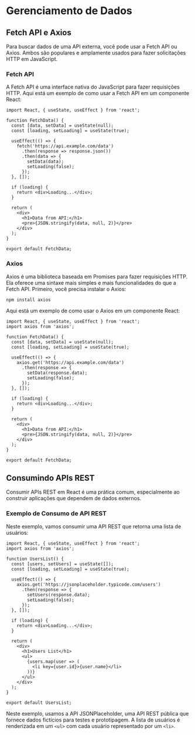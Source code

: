 # Gerenciamento de Dados

## Fetch API e Axios

Para buscar dados de uma API externa, você pode usar a Fetch API ou Axios. Ambos são populares e amplamente usados para fazer solicitações HTTP em JavaScript.

### Fetch API

A Fetch API é uma interface nativa do JavaScript para fazer requisições HTTP. Aqui está um exemplo de como usar a Fetch API em um componente React:

```
import React, { useState, useEffect } from 'react';

function FetchData() {
  const [data, setData] = useState(null);
  const [loading, setLoading] = useState(true);

  useEffect(() => {
    fetch('https://api.example.com/data')
      .then(response => response.json())
      .then(data => {
        setData(data);
        setLoading(false);
      });
  }, []);

  if (loading) {
    return <div>Loading...</div>;
  }

  return (
    <div>
      <h1>Data from API:</h1>
      <pre>{JSON.stringify(data, null, 2)}</pre>
    </div>
  );
}

export default FetchData;
```

### Axios

Axios é uma biblioteca baseada em Promises para fazer requisições HTTP. Ela oferece uma sintaxe mais simples e mais funcionalidades do que a Fetch API. Primeiro, você precisa instalar o Axios:

```
npm install axios
```

Aqui está um exemplo de como usar o Axios em um componente React:

```
import React, { useState, useEffect } from 'react';
import axios from 'axios';

function FetchData() {
  const [data, setData] = useState(null);
  const [loading, setLoading] = useState(true);

  useEffect(() => {
    axios.get('https://api.example.com/data')
      .then(response => {
        setData(response.data);
        setLoading(false);
      });
  }, []);

  if (loading) {
    return <div>Loading...</div>;
  }

  return (
    <div>
      <h1>Data from API:</h1>
      <pre>{JSON.stringify(data, null, 2)}</pre>
    </div>
  );
}

export default FetchData;
```

## Consumindo APIs REST

Consumir APIs REST em React é uma prática comum, especialmente ao construir aplicações que dependem de dados externos.

### Exemplo de Consumo de API REST

Neste exemplo, vamos consumir uma API REST que retorna uma lista de usuários:

```
import React, { useState, useEffect } from 'react';
import axios from 'axios';

function UsersList() {
  const [users, setUsers] = useState([]);
  const [loading, setLoading] = useState(true);

  useEffect(() => {
    axios.get('https://jsonplaceholder.typicode.com/users')
      .then(response => {
        setUsers(response.data);
        setLoading(false);
      });
  }, []);

  if (loading) {
    return <div>Loading...</div>;
  }

  return (
    <div>
      <h1>Users List</h1>
      <ul>
        {users.map(user => (
          <li key={user.id}>{user.name}</li>
        ))}
      </ul>
    </div>
  );
}

export default UsersList;
```

Neste exemplo, usamos a API JSONPlaceholder, uma API REST pública que fornece dados fictícios para testes e prototipagem. A lista de usuários é renderizada em um `<ul>` com cada usuário representado por um `<li>`.